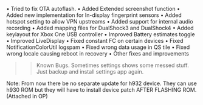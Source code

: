 





• Tried to fix OTA autoflash.
• Added Extended screenshot function
• Added new implementation for In-display fingerprint sensors
• Added hotspot setting to allow VPN upstreams
• Added support for internal audio recording
• Added mapping files for DualShock3 and DualShock4
• Added keylayout for Xbox One USB controller
• Improved Battery estimates toggle
• Improved LiveDisplay
• Fixed constant FC on certain devices
• Fixed NotificationColorUtil logspam
• Fixed wrong data usage in QS tile
• Fixed wrong locale causing reboot in recovery
• Other fixes and improvements

>> Known Bugs.
Sometimes settings shows some messed stuff. Just backup and install settings app again.

Note: 
From now there be no separate update for h932 device. They can use h930 ROM but they will have to install device patch AFTER FLASHING ROM.(Attached in OP)
